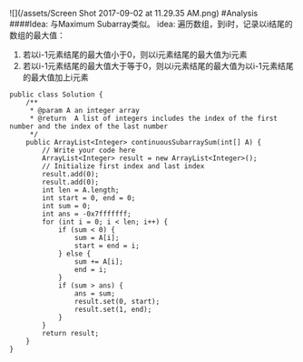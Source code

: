 ![](/assets/Screen Shot 2017-09-02 at 11.29.35 AM.png)
#Analysis
####Idea:
与Maximum Subarray类似。
idea: 遍历数组，到i时，记录以i结尾的数组的最大值：
1) 若以i-1元素结尾的最大值小于0，则以i元素结尾的最大值为i元素
2) 若以i-1元素结尾的最大值大于等于0，则以i元素结尾的最大值为以i-1元素结尾的最大值加上i元素



```
public class Solution {
    /**
     * @param A an integer array
     * @return  A list of integers includes the index of the first number and the index of the last number
     */
    public ArrayList<Integer> continuousSubarraySum(int[] A) {
        // Write your code here
        ArrayList<Integer> result = new ArrayList<Integer>();
        // Initialize first index and last index
        result.add(0);
        result.add(0);
        int len = A.length;
        int start = 0, end = 0;
        int sum = 0;
        int ans = -0x7fffffff;
        for (int i = 0; i < len; i++) {
            if (sum < 0) {
                sum = A[i];
                start = end = i;
            } else {
                sum += A[i];
                end = i;
            }
            if (sum > ans) {
                ans = sum;
                result.set(0, start);
                result.set(1, end);
            }
        }
        return result;
    }
}
```


